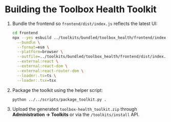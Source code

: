 # Building the Toolbox Health Toolkit

1. Bundle the frontend so `frontend/dist/index.js` reflects the latest UI:

   ```bash
   cd frontend
   npx --yes esbuild ../toolkits/bundled/toolbox_health/frontend/index.tsx \
     --bundle \
     --format=esm \
     --platform=browser \
     --outfile=../toolkits/bundled/toolbox_health/frontend/dist/index.js \
     --external:react \
     --external:react-dom \
     --external:react-router-dom \
     --loader:.ts=ts \
     --loader:.tsx=tsx
   ```

2. Package the toolkit using the helper script:

   ```bash
   python ../../scripts/package_toolkit.py .
   ```

3. Upload the generated `toolbox-health_toolkit.zip` through **Administration → Toolkits** or via the `/toolkits/install` API.

